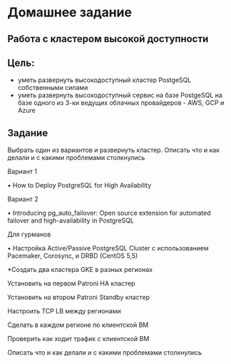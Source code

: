 # Домашнее задание

## Работа с кластером высокой доступности 

## Цель: 
- уметь развернуть высокодоступный кластер PostgeSQL собственными силами
- уметь развернуть высокодоступный сервис на базе PostgeSQL на базе одного из 3-ки ведущих облачных провайдеров - AWS, GCP и Azure

## Задание

Выбрать один из вариантов и развернуть кластер. Описать что и как делали и с какими проблемами столкнулись

Вариант 1

• How to Deploy PostgreSQL for High Availability

Вариант 2

• Introducing pg_auto_failover: Open source extension for automated
failover and high-availability in PostgreSQL

Для гурманов

• Настройка Active/Passive PostgreSQL Cluster с использованием
Pacemaker, Corosync, и DRBD (CentOS 5,5)



*Создать два кластера GKE в разных регионах

Установить на первом Patroni HA кластер

Установить на втором Patroni Standby кластер

Настроить TCP LB между регионами

Сделать в каждом регионе по клиентской ВМ

Проверить как ходит трафик с клиентской ВМ

Описать что и как делали и с какими проблемами столкнулись